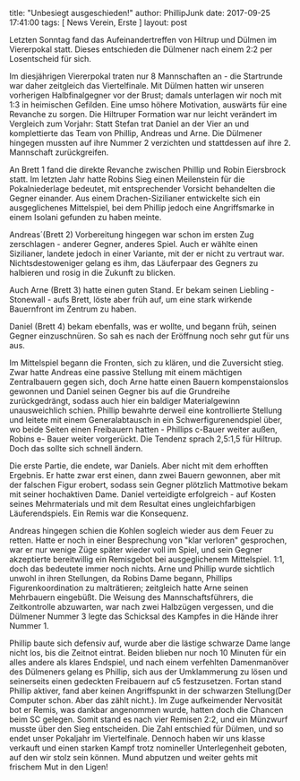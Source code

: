 title: "Unbesiegt ausgeschieden!"
author: PhillipJunk
date: 2017-09-25 17:41:00
tags: [ News Verein, Erste ]
layout: post

Letzten Sonntag fand das Aufeinandertreffen von Hiltrup und Dülmen im Viererpokal statt. Dieses entschieden die Dülmener nach einem 2:2 per Losentscheid für sich.

<!-- continue -->
Im diesjährigen Viererpokal traten nur 8 Mannschaften an - die Startrunde war daher zeitgleich das Viertelfinale. Mit Dülmen hatten wir unseren vorherigen Halbfinalgegner vor der Brust; damals unterlagen wir noch mit 1:3 in heimischen Gefilden. Eine umso höhere Motivation, auswärts für eine Revanche zu sorgen.
Die Hiltruper Formation war nur leicht verändert im Vergleich zum Vorjahr: Statt Stefan trat Daniel an der Vier an und komplettierte das Team von Phillip, Andreas und Arne. Die Dülmener hingegen mussten auf ihre Nummer 2 verzichten und stattdessen auf ihre 2. Mannschaft zurückgreifen.

An Brett 1 fand die direkte Revanche zwischen Phillip und Robin Eiersbrock statt. Im letzten Jahr hatte Robins Sieg einen Meilenstein für die Pokalniederlage bedeutet, mit entsprechender Vorsicht behandelten die Gegner einander. Aus einem Drachen-Sizilianer entwickelte sich ein ausgeglichenes Mittelspiel, bei dem Phillip jedoch eine Angriffsmarke in einem Isolani gefunden zu haben meinte.

Andreas´(Brett 2) Vorbereitung hingegen war schon im ersten Zug zerschlagen - anderer Gegner, anderes Spiel. Auch er wählte einen Sizilianer, landete jedoch in einer Variante, mit der er nicht zu vertraut war. Nichtsdestoweniger gelang es ihm, das Läuferpaar des Gegners zu halbieren und rosig in die Zukunft zu blicken.

Auch Arne (Brett 3) hatte einen guten Stand. Er bekam seinen Liebling - Stonewall - aufs Brett, löste aber früh auf, um eine stark wirkende Bauernfront im Zentrum zu haben. 

Daniel (Brett 4) bekam ebenfalls, was er wollte, und begann früh, seinen Gegner einzuschnüren. So sah es nach der Eröffnung noch sehr gut für uns aus.

Im Mittelspiel begann die Fronten, sich zu klären, und die Zuversicht stieg. Zwar hatte Andreas eine passive Stellung mit einem mächtigen Zentralbauern gegen sich, doch Arne hatte einen Bauern kompenstaionslos gewonnen und Daniel seinen Gegner bis auf die Grundreihe zurückgedrängt, sodass auch hier ein baldiger Materialgewinn unausweichlich schien. Phillip bewahrte derweil eine kontrollierte Stellung und leitete mit einem Generalabtausch in ein Schwerfigurenendspiel über, wo beide Seiten einen Freibauern hatten - Phillips c-Bauer weiter außen, Robins e- Bauer weiter vorgerückt. Die Tendenz sprach 2,5:1,5 für Hiltrup. Doch das sollte sich schnell ändern.

Die erste Partie, die endete, war Daniels. Aber nicht mit dem erhofften Ergebnis. Er hatte zwar erst einen, dann zwei Bauern gewonnen, aber mit der falschen Figur erobert, sodass sein Gegner plötzlich Mattmotive bekam mit seiner hochaktiven Dame. Daniel verteidigte erfolgreich - auf Kosten seines Mehrmaterials und mit dem Resultat eines ungleichfarbigen Läuferendspiels. Ein Remis war die Konsequenz.

Andreas hingegen schien die Kohlen sogleich wieder aus dem Feuer zu retten. Hatte er noch in einer Besprechung von "klar verloren" gesprochen, war er nur wenige Züge später wieder voll im Spiel, und sein Gegner akzeptierte bereitwillig ein Remisgebot bei ausgeglichenem Mittelspiel. 1:1, doch das bedeutete immer noch nichts.
Arne und Phillip wurde sichtlich unwohl in ihren Stellungen, da Robins Dame begann, Phillips Figurenkoordination zu malträtieren; zeitgleich hatte Arne seinen Mehrbauern eingebüßt. Die Weisung des Mannschaftsführers, die Zeitkontrolle abzuwarten, war nach zwei Halbzügen vergessen, und die Dülmener Nummer 3 legte das Schicksal des Kampfes in die Hände ihrer Nummer 1.

Phillip baute sich defensiv auf, wurde aber die lästige schwarze Dame lange nicht los, bis die Zeitnot eintrat. Beiden blieben nur noch 10 Minuten für ein alles andere als klares Endspiel, und nach einem verfehlten Damenmanöver des Dülmeners gelang es Phillip, sich aus der Umklammerung zu lösen und seinerseits einen gedeckten Freibauern auf c5 festzusetzen. Fortan stand Phillip aktiver, fand aber keinen Angriffspunkt in der schwarzen Stellung(Der Computer schon. Aber das zählt nicht.). Im Zuge aufkeimender Nervosität bot er Remis, was dankbar angenommen wurde, hatten doch die Chancen beim SC gelegen.
Somit stand es nach vier Remisen 2:2, und ein Münzwurf musste über den Sieg entscheiden. Die Zahl entschied für Dülmen, und so endet unser Pokaljahr im Viertelfinale. Dennoch haben wir uns klasse verkauft und einen starken Kampf trotz nomineller Unterlegenheit geboten, auf den wir stolz sein können. Mund abputzen und weiter gehts mit frischem Mut in den Ligen!
